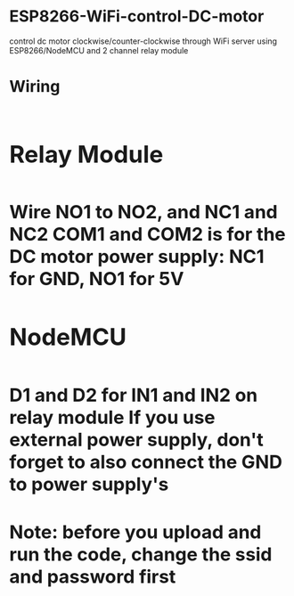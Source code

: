 # ESP8266-WiFi-control-DC-motor
control dc motor clockwise/counter-clockwise through WiFi server using ESP8266/NodeMCU and 2 channel relay module

**<h1>Wiring<h1/>**
  <h2>Relay Module<h2/>
    <h3>Wire NO1 to NO2, and NC1 and NC2
    COM1 and COM2 is for the DC motor
    power supply: NC1 for GND, NO1 for 5V<h3/>
    
  <h2>NodeMCU<h2/>
    <h3>D1 and D2 for IN1 and IN2 on relay module
    If you use external power supply, don't forget to also connect the GND to power supply's<h3/>
    
Note: before you upload and run the code, change the ssid and password first
